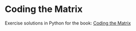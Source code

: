 # Coding the Matrix
Exercise solutions in Python for the book: [Coding the Matrix](http://codingthematrix.com)
